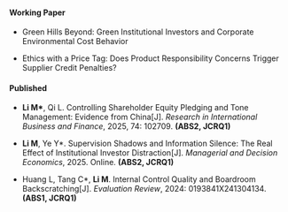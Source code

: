 
#### Working Paper

- Green Hills Beyond: Green Institutional Investors and Corporate Environmental Cost Behavior

- Ethics with a Price Tag: Does Product Responsibility Concerns Trigger Supplier Credit Penalties?


#### Published

- <strong>Li M*</strong>, Qi L. Controlling Shareholder Equity Pledging and Tone Management: Evidence from China[J]. *Research in International Business and Finance*, 2025, 74: 102709. <strong>(ABS2, JCRQ1)</strong>

- <strong>Li M</strong>, Ye Y*. Supervision Shadows and Information Silence: The Real Effect of Institutional Investor Distraction[J]. *Managerial and Decision Economics*, 2025. Online. <strong>(ABS2, JCRQ1)</strong>

- Huang L, Tang C*, <strong>Li M</strong>. Internal Control Quality and Boardroom Backscratching[J]. *Evaluation Review*, 2024: 0193841X241304134. <strong>(ABS1, JCRQ1)</strong>

